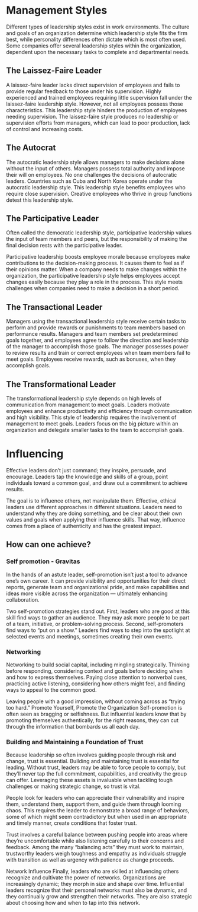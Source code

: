 
# Management Styles

Different types of leadership styles exist in work environments. The culture and goals of an organization determine which leadership style fits the firm best, while personality differences often dictate which is most often used. Some companies offer several leadership styles within the organization, dependent upon the necessary tasks to complete and departmental needs.

## The Laissez-Faire Leader

A laissez-faire leader lacks direct supervision of employees and fails to provide regular feedback to those under his supervision. Highly experienced and trained employees requiring little supervision fall under the laissez-faire leadership style. However, not all employees possess those characteristics. This leadership style hinders the production of employees needing supervision. The laissez-faire style produces no leadership or supervision efforts from managers, which can lead to poor production, lack of control and increasing costs.

## The Autocrat

The autocratic leadership style allows managers to make decisions alone without the input of others. Managers possess total authority and impose their will on employees. No one challenges the decisions of autocratic leaders. Countries such as Cuba and North Korea operate under the autocratic leadership style. This leadership style benefits employees who require close supervision. Creative employees who thrive in group functions detest this leadership style.


## The Participative Leader

Often called the democratic leadership style, participative leadership values the input of team members and peers, but the responsibility of making the final decision rests with the participative leader. 

Participative leadership boosts employee morale because employees make contributions to the decision-making process. It causes them to feel as if their opinions matter. When a company needs to make changes within the organization, the participative leadership style helps employees accept changes easily because they play a role in the process. This style meets challenges when companies need to make a decision in a short period.


## The Transactional Leader

Managers using the transactional leadership style receive certain tasks to perform and provide rewards or punishments to team members based on performance results. Managers and team members set predetermined goals together, and employees agree to follow the direction and leadership of the manager to accomplish those goals. The manager possesses power to review results and train or correct employees when team members fail to meet goals. Employees receive rewards, such as bonuses, when they accomplish goals.


## The Transformational Leader
The transformational leadership style depends on high levels of communication from management to meet goals. Leaders motivate employees and enhance productivity and efficiency through communication and high visibility. This style of leadership requires the involvement of management to meet goals. Leaders focus on the big picture within an organization and delegate smaller tasks to the team to accomplish goals.


# Influencing


Effective leaders don’t just command; they inspire, persuade, and encourage. Leaders tap the knowledge and skills of a group, point individuals toward a common goal, and draw out a commitment to achieve results.

The goal is to influence others, not manipulate them. Effective, ethical leaders use different approaches in different situations. Leaders need to understand why they are doing something, and be clear about their own values and goals when applying their influence skills. That way, influence comes from a place of authenticity and has the greatest impact.

## How can one achieve? 


### Self promotion - Gravitas

In the hands of an astute leader, self-promotion isn’t just a tool to advance one’s own career. It can provide visibility and opportunities for their direct reports, generate team and organizational pride, and make capabilities and ideas more visible across the organization — ultimately enhancing collaboration.

Two self-promotion strategies stand out. First, leaders who are good at this skill find ways to gather an audience. They may ask more people to be part of a team, initiative, or problem-solving process. Second, self-promoters find ways to “put on a show.” Leaders find ways to step into the spotlight at selected events and meetings, sometimes creating their own events.


### Networking

Networking to build social capital, including mingling strategically.
Thinking before responding, considering context and goals before deciding when and how to express themselves. 
Paying close attention to nonverbal cues, practicing active listening, considering how others might feel, and finding ways to appeal to the common good. 

Leaving people with a good impression, without coming across as “trying too hard.”
Promote Yourself, Promote the Organization
Self-promotion is often seen as bragging or selfishness. But influential leaders know that by promoting themselves authentically, for the right reasons, they can cut through the information that bombards us all each day.


### Building and Maintaining a Foundation of Trust

Because leadership so often involves guiding people through risk and change, trust is essential.
Building and maintaining trust is essential for leading. Without trust, leaders may be able to force people to comply, but they’ll never tap the full commitment, capabilities, and creativity the group can offer. Leveraging these assets is invaluable when tackling tough challenges or making strategic change, so trust is vital.

People look for leaders who can appreciate their vulnerability and inspire them, understand them, support them, and guide them through looming chaos. This requires the leader to demonstrate a broad range of behaviors, some of which might seem contradictory but when used in an appropriate and timely manner, create conditions that foster trust.

Trust involves a careful balance between pushing people into areas where they’re uncomfortable while also listening carefully to their concerns and feedback. Among the many “balancing acts” they must work to maintain, trustworthy leaders weigh toughness and empathy as individuals struggle with transition as well as urgency with patience as change proceeds.

Network Influence
Finally, leaders who are skilled at influencing others recognize and cultivate the power of networks. Organizations are increasingly dynamic; they morph in size and shape over time. Influential leaders recognize that their personal networks must also be dynamic, and they continually grow and strengthen their networks. They are also strategic about choosing how and when to tap into this network.




